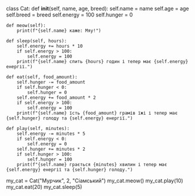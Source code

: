 

class Cat:
    def __init__(self, name, age, breed):
        self.name = name
        self.age = age
        self.breed = breed
        self.energy = 100
        self.hunger = 0

    def meow(self):
        print(f"{self.name} каже: Мяу!")

    def sleep(self, hours):
        self.energy += hours * 10
        if self.energy > 100:
            self.energy = 100
        print(f"{self.name} спить {hours} годин і тепер має {self.energy} енергії.")

    def eat(self, food_amount):
        self.hunger -= food_amount
        if self.hunger < 0:
            self.hunger = 0
        self.energy += food_amount * 2
        if self.energy > 100:
            self.energy = 100
        print(f"{self.name} їсть {food_amount} грамів їжі і тепер має {self.hunger} голоду та {self.energy} енергії.")

    def play(self, minutes):
        self.energy -= minutes * 5
        if self.energy < 0:
            self.energy = 0
        self.hunger += minutes * 2
        if self.hunger > 100:
            self.hunger = 100
        print(f"{self.name} грається {minutes} хвилин і тепер має {self.energy} енергії та {self.hunger} голоду.")

my_cat = Cat("Мурчик", 2, "Сіамський")
my_cat.meow()
my_cat.play(10)
my_cat.eat(20)
my_cat.sleep(5)
